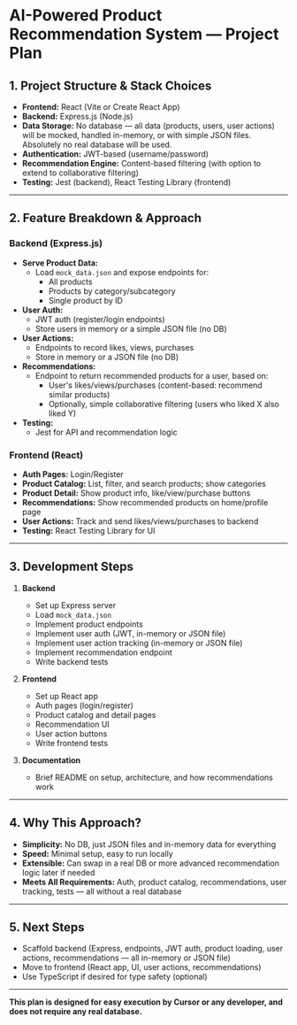 # AI-Powered Product Recommendation System — Project Plan

## 1. Project Structure & Stack Choices

- **Frontend:** React (Vite or Create React App)
- **Backend:** Express.js (Node.js)
- **Data Storage:** No database — all data (products, users, user actions) will be mocked, handled in-memory, or with simple JSON files. Absolutely no real database will be used.
- **Authentication:** JWT-based (username/password)
- **Recommendation Engine:** Content-based filtering (with option to extend to collaborative filtering)
- **Testing:** Jest (backend), React Testing Library (frontend)

---

## 2. Feature Breakdown & Approach

### Backend (Express.js)
- **Serve Product Data:**
  - Load `mock_data.json` and expose endpoints for:
    - All products
    - Products by category/subcategory
    - Single product by ID
- **User Auth:**
  - JWT auth (register/login endpoints)
  - Store users in memory or a simple JSON file (no DB)
- **User Actions:**
  - Endpoints to record likes, views, purchases
  - Store in memory or a JSON file (no DB)
- **Recommendations:**
  - Endpoint to return recommended products for a user, based on:
    - User's likes/views/purchases (content-based: recommend similar products)
    - Optionally, simple collaborative filtering (users who liked X also liked Y)
- **Testing:**
  - Jest for API and recommendation logic

### Frontend (React)
- **Auth Pages:** Login/Register
- **Product Catalog:** List, filter, and search products; show categories
- **Product Detail:** Show product info, like/view/purchase buttons
- **Recommendations:** Show recommended products on home/profile page
- **User Actions:** Track and send likes/views/purchases to backend
- **Testing:** React Testing Library for UI

---

## 3. Development Steps

1. **Backend**
   - Set up Express server
   - Load `mock_data.json`
   - Implement product endpoints
   - Implement user auth (JWT, in-memory or JSON file)
   - Implement user action tracking (in-memory or JSON file)
   - Implement recommendation endpoint
   - Write backend tests

2. **Frontend**
   - Set up React app
   - Auth pages (login/register)
   - Product catalog and detail pages
   - Recommendation UI
   - User action buttons
   - Write frontend tests

3. **Documentation**
   - Brief README on setup, architecture, and how recommendations work

---

## 4. Why This Approach?
- **Simplicity:** No DB, just JSON files and in-memory data for everything
- **Speed:** Minimal setup, easy to run locally
- **Extensible:** Can swap in a real DB or more advanced recommendation logic later if needed
- **Meets All Requirements:** Auth, product catalog, recommendations, user tracking, tests — all without a real database

---

## 5. Next Steps
- Scaffold backend (Express, endpoints, JWT auth, product loading, user actions, recommendations — all in-memory or JSON file)
- Move to frontend (React app, UI, user actions, recommendations)
- Use TypeScript if desired for type safety (optional)

---

**This plan is designed for easy execution by Cursor or any developer, and does not require any real database.** 
